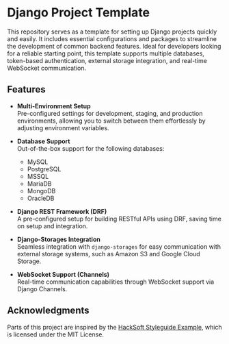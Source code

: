 # Django Project Template

This repository serves as a template for setting up Django projects quickly and easily. It includes essential configurations and packages to streamline the development of common backend features. Ideal for developers looking for a reliable starting point, this template supports multiple databases, token-based authentication, external storage integration, and real-time WebSocket communication.

## Features

- **Multi-Environment Setup**  
  Pre-configured settings for development, staging, and production environments, allowing you to switch between them effortlessly by adjusting environment variables.

- **Database Support**  
  Out-of-the-box support for the following databases:

  - MySQL
  - PostgreSQL
  - MSSQL
  - MariaDB
  - MongoDB
  - OracleDB

- **Django REST Framework (DRF)**  
  A pre-configured setup for building RESTful APIs using DRF, saving time on setup and integration.

- **Django-Storages Integration**  
  Seamless integration with `django-storages` for easy communication with external storage systems, such as Amazon S3 and Google Cloud Storage.

- **WebSocket Support (Channels)**  
  Real-time communication capabilities through WebSocket support via Django Channels.

## Acknowledgments

Parts of this project are inspired by the [HackSoft Styleguide Example](https://github.com/HackSoftware/Django-Styleguide-Example), which is licensed under the MIT License.
